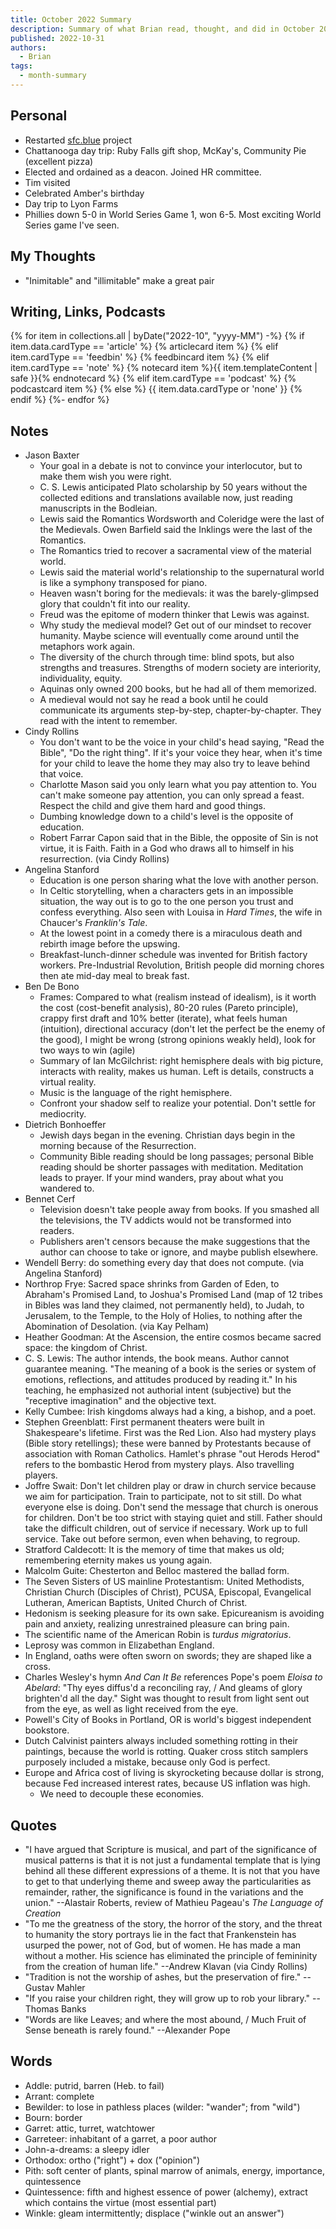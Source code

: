 ```yaml
---
title: October 2022 Summary
description: Summary of what Brian read, thought, and did in October 2022
published: 2022-10-31
authors:
  - Brian
tags:
  - month-summary
---
```


## Personal
- Restarted [sfc.blue](https://sfc.blue) project
- Chattanooga day trip: Ruby Falls gift shop, McKay's, Community Pie (excellent pizza)
- Elected and ordained as a deacon. Joined HR committee.
- Tim visited
- Celebrated Amber's birthday
- Day trip to Lyon Farms
- Phillies down 5-0 in World Series Game 1, won 6-5. Most exciting World Series game I've seen.

## My Thoughts
- "Inimitable" and "illimitable" make a great pair

## Writing, Links, Podcasts

<div class="stack cards">
{% for item in collections.all | byDate("2022-10", "yyyy-MM") -%}
  {% if item.data.cardType == 'article' %}
  {% articlecard item %}
  {% elif item.cardType == 'feedbin' %}
  {% feedbincard item %}
  {% elif item.cardType == 'note' %}
  {% notecard item %}{{ item.templateContent | safe }}{% endnotecard %}
  {% elif item.cardType == 'podcast' %}
  {% podcastcard item %}
  {% else %}
  {{ item.data.cardType or 'none' }}
  {% endif %}
{%- endfor %}
</div>

## Notes
- Jason Baxter
  - Your goal in a debate is not to convince your interlocutor, but to make them wish you were right.
  - C. S. Lewis anticipated Plato scholarship by 50 years without the collected editions and translations available now, just reading manuscripts in the Bodleian.
  - Lewis said the Romantics Wordsworth and Coleridge were the last of the Medievals. Owen Barfield said the Inklings were the last of the Romantics.
  - The Romantics tried to recover a sacramental view of the material world.
  - Lewis said the material world's relationship to the supernatural world is like a symphony transposed for piano.
  - Heaven wasn't boring for the medievals: it was the barely-glimpsed glory that couldn't fit into our reality.
  - Freud was the epitome of modern thinker that Lewis was against. 
  - Why study the medieval model? Get out of our mindset to recover humanity. Maybe science will eventually come around until the metaphors work again.
  - The diversity of the church through time: blind spots, but also strengths and treasures. Strengths of modern society are interiority, individuality, equity.
  - Aquinas only owned 200 books, but he had all of them memorized.
  - A medieval would not say he read a book until he could communicate its arguments step-by-step, chapter-by-chapter. They read with the intent to remember.
- Cindy Rollins
  - You don't want to be the voice in your child's head saying, "Read the Bible", "Do the right thing". If it's your voice they hear, when it's time for your child to leave the home they may also try to leave behind that voice.
  - Charlotte Mason said you only learn what you pay attention to. You can't make someone pay attention, you can only spread a feast. Respect the child and give them hard and good things.
  - Dumbing knowledge down to a child's level is the opposite of education.
  - Robert Farrar Capon said that in the Bible, the opposite of Sin is not virtue, it is Faith. Faith in a God who draws all to himself in his resurrection. (via Cindy Rollins)
- Angelina Stanford
  - Education is one person sharing what the love with another person.
  - In Celtic storytelling, when a characters gets in an impossible situation, the way out is to go to the one person you trust and confess everything. Also seen with Louisa in *Hard Times*, the wife in Chaucer's *Franklin's Tale*.
  - At the lowest point in a comedy there is a miraculous death and rebirth image before the upswing.
  - Breakfast-lunch-dinner schedule was invented for British factory workers. Pre-Industrial Revolution, British people did morning chores then ate mid-day meal to break fast.
- Ben De Bono
  - Frames: Compared to what (realism instead of idealism), is it worth the cost (cost-benefit analysis), 80-20 rules (Pareto principle), crappy first draft and 10% better (iterate), what feels human (intuition), directional accuracy (don't let the perfect be the enemy of the good), I might be wrong (strong opinions weakly held), look for two ways to win (agile)
  - Summary of Ian McGilchrist: right hemisphere deals with big picture, interacts with reality, makes us human. Left is details, constructs a virtual reality.
  - Music is the language of the right hemisphere.
  - Confront your shadow self to realize your potential. Don't settle for mediocrity.
- Dietrich Bonhoeffer
  - Jewish days began in the evening. Christian days begin in the morning because of the Resurrection.
  - Community Bible reading should be long passages; personal Bible reading should be shorter passages with meditation. Meditation leads to prayer. If your mind wanders, pray about what you wandered to.
- Bennet Cerf
  - Television doesn't take people away from books. If you smashed all the televisions, the TV addicts would not be transformed into readers.
  - Publishers aren't censors because the make suggestions that the author can choose to take or ignore, and maybe publish elsewhere.
- Wendell Berry: do something every day that does not compute. (via Angelina Stanford)
- Northrop Frye: Sacred space shrinks from Garden of Eden, to Abraham's Promised Land, to Joshua's Promised Land (map of 12 tribes in Bibles was land they claimed, not permanently held), to Judah, to Jerusalem, to the Temple, to the Holy of Holies, to nothing after the Abomination of Desolation. (via Kay Pelham)
- Heather Goodman: At the Ascension, the entire cosmos became sacred space: the kingdom of Christ.
- C. S. Lewis: The author intends, the book means. Author cannot guarantee meaning. "The meaning of a book is the series or system of emotions, reflections, and attitudes produced by reading it." In his teaching, he emphasized not authorial intent (subjective) but the "receptive imagination" and the objective text.
- Kelly Cumbee: Irish kingdoms always had a king, a bishop, and a poet.
- Stephen Greenblatt: First permanent theaters were built in Shakespeare's lifetime. First was the Red Lion. Also had mystery plays (Bible story retellings); these were banned by Protestants because of association with Roman Catholics. Hamlet's phrase "out Herods Herod" refers to the bombastic Herod from mystery plays. Also travelling players.
- Joffre Swait: Don't let children play or draw in church service because we aim for participation. Train to participate, not to sit still. Do what everyone else is doing. Don't send the message that church is onerous for children. Don't be too strict with staying quiet and still. Father should take the difficult children, out of service if necessary. Work up to full service. Take out before sermon, even when behaving, to regroup.
- Stratford Caldecott: It is the memory of time that makes us old; remembering eternity makes us young again.
- Malcolm Guite: Chesterton and Belloc mastered the ballad form.
- The Seven Sisters of US mainline Protestantism: United Methodists, Christian Church (Disciples of Christ), PCUSA, Episcopal, Evangelical Lutheran, American Baptists, United Church of Christ.
- Hedonism is seeking pleasure for its own sake. Epicureanism is avoiding pain and anxiety, realizing unrestrained pleasure can bring pain.
- The scientific name of the American Robin is *turdus migratorius*.
- Leprosy was common in Elizabethan England.
- In England, oaths were often sworn on swords; they are shaped like a cross.
- Charles Wesley's hymn *And Can It Be* references Pope's poem *Eloisa to Abelard*: "Thy eyes diffus'd a reconciling ray, / And gleams of glory brighten'd all the day." Sight was thought to result from light sent out from the eye, as well as light received from the eye.
- Powell's City of Books in Portland, OR is world's biggest independent bookstore.
- Dutch Calvinist painters always included something rotting in their paintings, because the world is rotting. Quaker cross stitch samplers purposely included a mistake, because only God is perfect.
- Europe and Africa cost of living is skyrocketing because dollar is strong, because Fed increased interest rates, because US inflation was high.
  - We need to decouple these economies.

## Quotes
- "I have argued that Scripture is musical, and part of the significance of musical patterns is that it is not just a fundamental template that is lying behind all these different expressions of a theme. It is not that you have to get to that underlying theme and sweep away the particularities as remainder, rather, the significance is found in the variations and the union." --Alastair Roberts, review of Mathieu Pageau's *The Language of Creation*
- "To me the greatness of the story, the horror of the story, and the threat to humanity the story portrays lie in the fact that Frankenstein has usurped the power, not of God, but of women. He has made a man without a mother. His science has eliminated the principle of femininity from the creation of human life." --Andrew Klavan (via Cindy Rollins)
- "Tradition is not the worship of ashes, but the preservation of fire." --Gustav Mahler
- "If you raise your children right, they will grow up to rob your library." --Thomas Banks
- "Words are like Leaves; and where the most abound, / Much Fruit of Sense beneath is rarely found." --Alexander Pope

## Words
- Addle: putrid, barren (Heb. to fail)
- Arrant: complete
- Bewilder: to lose in pathless places (wilder: "wander"; from "wild")
- Bourn: border
- Garret: attic, turret, watchtower
- Garreteer: inhabitant of a garret, a poor author
- John-a-dreams: a sleepy idler
- Orthodox: ortho ("right") + dox ("opinion")
- Pith: soft center of plants, spinal marrow of animals, energy, importance, quintessence
- Quintessence: fifth and highest essence of power (alchemy), extract which contains the virtue (most essential part)
- Winkle: gleam intermittently; displace ("winkle out an answer")